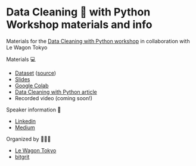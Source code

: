 # Data Cleaning 🧹 with Python Workshop materials and info 

Materials for the [Data Cleaning with Python workshop](https://www.meetup.com/Le-Wagon-Tokyo-Coding-Station/events/279267393/) in collaboration with Le Wagon Tokyo

Materials 💻
- [Dataset](dirty_AB_NYC_2019.csv) ([source](https://www.kaggle.com/dgomonov/new-york-city-airbnb-open-data))
- [Slides](https://docs.google.com/presentation/d/1uLkAdABGWVvUzFSibr_LPcGmawT6lBT6GowwU_E3dEY/edit?usp=sharing)
- [Google Colab](https://colab.research.google.com/drive/1Uk4uy12lVCmwOi4lji2FzoTQT-fo2uOq?usp=sharing)
- [Data Cleaning with Python article](https://medium.com/bitgrit-data-science-publication/data-cleaning-with-python-f6bc3da64e45)
- Recorded video (coming soon!)

Speaker information 📱
- [Linkedin](https://www.linkedin.com/in/benedictneo/)
- [Medium](https://benedictxneo.medium.com/)

Organized by 🧑‍🤝‍🧑
- [Le Wagon Tokyo](https://www.lewagon.com/tokyo)
- [bitgrit](https://bitgrit.net/)
